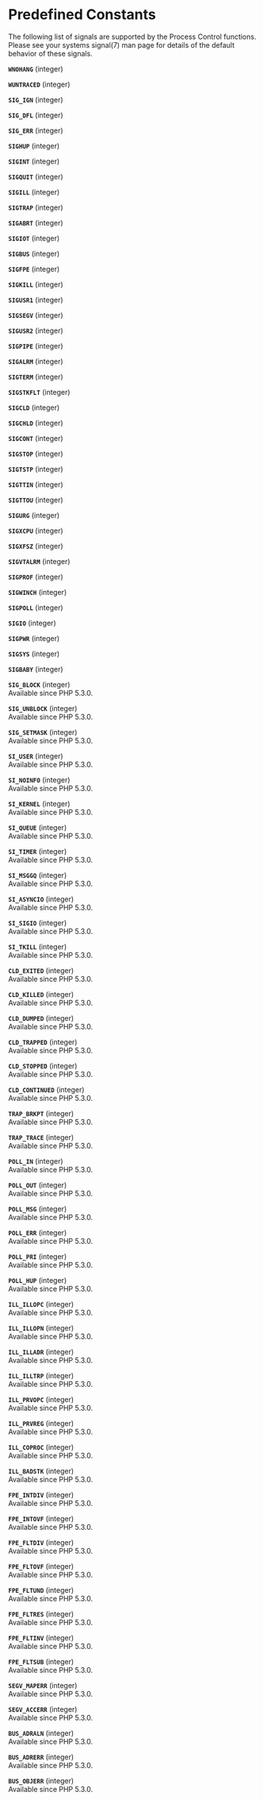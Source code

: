 Predefined Constants
====================

The following list of signals are supported by the Process Control
functions. Please see your systems signal(7) man page for details of the
default behavior of these signals.

**`WNOHANG`** (<span class="type">integer</span>)  
<span class="simpara"> </span>

**`WUNTRACED`** (<span class="type">integer</span>)  
<span class="simpara"> </span>

**`SIG_IGN`** (<span class="type">integer</span>)  
<span class="simpara"> </span>

**`SIG_DFL`** (<span class="type">integer</span>)  
<span class="simpara"> </span>

**`SIG_ERR`** (<span class="type">integer</span>)  
<span class="simpara"> </span>

**`SIGHUP`** (<span class="type">integer</span>)  
<span class="simpara"> </span>

**`SIGINT`** (<span class="type">integer</span>)  
<span class="simpara"> </span>

**`SIGQUIT`** (<span class="type">integer</span>)  
<span class="simpara"> </span>

**`SIGILL`** (<span class="type">integer</span>)  
<span class="simpara"> </span>

**`SIGTRAP`** (<span class="type">integer</span>)  
<span class="simpara"> </span>

**`SIGABRT`** (<span class="type">integer</span>)  
<span class="simpara"> </span>

**`SIGIOT`** (<span class="type">integer</span>)  
<span class="simpara"> </span>

**`SIGBUS`** (<span class="type">integer</span>)  
<span class="simpara"> </span>

**`SIGFPE`** (<span class="type">integer</span>)  
<span class="simpara"> </span>

**`SIGKILL`** (<span class="type">integer</span>)  
<span class="simpara"> </span>

**`SIGUSR1`** (<span class="type">integer</span>)  
<span class="simpara"> </span>

**`SIGSEGV`** (<span class="type">integer</span>)  
<span class="simpara"> </span>

**`SIGUSR2`** (<span class="type">integer</span>)  
<span class="simpara"> </span>

**`SIGPIPE`** (<span class="type">integer</span>)  
<span class="simpara"> </span>

**`SIGALRM`** (<span class="type">integer</span>)  
<span class="simpara"> </span>

**`SIGTERM`** (<span class="type">integer</span>)  
<span class="simpara"> </span>

**`SIGSTKFLT`** (<span class="type">integer</span>)  
<span class="simpara"> </span>

**`SIGCLD`** (<span class="type">integer</span>)  
<span class="simpara"> </span>

**`SIGCHLD`** (<span class="type">integer</span>)  
<span class="simpara"> </span>

**`SIGCONT`** (<span class="type">integer</span>)  
<span class="simpara"> </span>

**`SIGSTOP`** (<span class="type">integer</span>)  
<span class="simpara"> </span>

**`SIGTSTP`** (<span class="type">integer</span>)  
<span class="simpara"> </span>

**`SIGTTIN`** (<span class="type">integer</span>)  
<span class="simpara"> </span>

**`SIGTTOU`** (<span class="type">integer</span>)  
<span class="simpara"> </span>

**`SIGURG`** (<span class="type">integer</span>)  
<span class="simpara"> </span>

**`SIGXCPU`** (<span class="type">integer</span>)  
<span class="simpara"> </span>

**`SIGXFSZ`** (<span class="type">integer</span>)  
<span class="simpara"> </span>

**`SIGVTALRM`** (<span class="type">integer</span>)  
<span class="simpara"> </span>

**`SIGPROF`** (<span class="type">integer</span>)  
<span class="simpara"> </span>

**`SIGWINCH`** (<span class="type">integer</span>)  
<span class="simpara"> </span>

**`SIGPOLL`** (<span class="type">integer</span>)  
<span class="simpara"> </span>

**`SIGIO`** (<span class="type">integer</span>)  
<span class="simpara"> </span>

**`SIGPWR`** (<span class="type">integer</span>)  
<span class="simpara"> </span>

**`SIGSYS`** (<span class="type">integer</span>)  
<span class="simpara"> </span>

**`SIGBABY`** (<span class="type">integer</span>)  
<span class="simpara"> </span>

**`SIG_BLOCK`** (<span class="type">integer</span>)  
<span class="simpara"> Available since PHP 5.3.0. </span>

**`SIG_UNBLOCK`** (<span class="type">integer</span>)  
<span class="simpara"> Available since PHP 5.3.0. </span>

**`SIG_SETMASK`** (<span class="type">integer</span>)  
<span class="simpara"> Available since PHP 5.3.0. </span>

**`SI_USER`** (<span class="type">integer</span>)  
<span class="simpara"> Available since PHP 5.3.0. </span>

**`SI_NOINFO`** (<span class="type">integer</span>)  
<span class="simpara"> Available since PHP 5.3.0. </span>

**`SI_KERNEL`** (<span class="type">integer</span>)  
<span class="simpara"> Available since PHP 5.3.0. </span>

**`SI_QUEUE`** (<span class="type">integer</span>)  
<span class="simpara"> Available since PHP 5.3.0. </span>

**`SI_TIMER`** (<span class="type">integer</span>)  
<span class="simpara"> Available since PHP 5.3.0. </span>

**`SI_MSGGQ`** (<span class="type">integer</span>)  
<span class="simpara"> Available since PHP 5.3.0. </span>

**`SI_ASYNCIO`** (<span class="type">integer</span>)  
<span class="simpara"> Available since PHP 5.3.0. </span>

**`SI_SIGIO`** (<span class="type">integer</span>)  
<span class="simpara"> Available since PHP 5.3.0. </span>

**`SI_TKILL`** (<span class="type">integer</span>)  
<span class="simpara"> Available since PHP 5.3.0. </span>

**`CLD_EXITED`** (<span class="type">integer</span>)  
<span class="simpara"> Available since PHP 5.3.0. </span>

**`CLD_KILLED`** (<span class="type">integer</span>)  
<span class="simpara"> Available since PHP 5.3.0. </span>

**`CLD_DUMPED`** (<span class="type">integer</span>)  
<span class="simpara"> Available since PHP 5.3.0. </span>

**`CLD_TRAPPED`** (<span class="type">integer</span>)  
<span class="simpara"> Available since PHP 5.3.0. </span>

**`CLD_STOPPED`** (<span class="type">integer</span>)  
<span class="simpara"> Available since PHP 5.3.0. </span>

**`CLD_CONTINUED`** (<span class="type">integer</span>)  
<span class="simpara"> Available since PHP 5.3.0. </span>

**`TRAP_BRKPT`** (<span class="type">integer</span>)  
<span class="simpara"> Available since PHP 5.3.0. </span>

**`TRAP_TRACE`** (<span class="type">integer</span>)  
<span class="simpara"> Available since PHP 5.3.0. </span>

**`POLL_IN`** (<span class="type">integer</span>)  
<span class="simpara"> Available since PHP 5.3.0. </span>

**`POLL_OUT`** (<span class="type">integer</span>)  
<span class="simpara"> Available since PHP 5.3.0. </span>

**`POLL_MSG`** (<span class="type">integer</span>)  
<span class="simpara"> Available since PHP 5.3.0. </span>

**`POLL_ERR`** (<span class="type">integer</span>)  
<span class="simpara"> Available since PHP 5.3.0. </span>

**`POLL_PRI`** (<span class="type">integer</span>)  
<span class="simpara"> Available since PHP 5.3.0. </span>

**`POLL_HUP`** (<span class="type">integer</span>)  
<span class="simpara"> Available since PHP 5.3.0. </span>

**`ILL_ILLOPC`** (<span class="type">integer</span>)  
<span class="simpara"> Available since PHP 5.3.0. </span>

**`ILL_ILLOPN`** (<span class="type">integer</span>)  
<span class="simpara"> Available since PHP 5.3.0. </span>

**`ILL_ILLADR`** (<span class="type">integer</span>)  
<span class="simpara"> Available since PHP 5.3.0. </span>

**`ILL_ILLTRP`** (<span class="type">integer</span>)  
<span class="simpara"> Available since PHP 5.3.0. </span>

**`ILL_PRVOPC`** (<span class="type">integer</span>)  
<span class="simpara"> Available since PHP 5.3.0. </span>

**`ILL_PRVREG`** (<span class="type">integer</span>)  
<span class="simpara"> Available since PHP 5.3.0. </span>

**`ILL_COPROC`** (<span class="type">integer</span>)  
<span class="simpara"> Available since PHP 5.3.0. </span>

**`ILL_BADSTK`** (<span class="type">integer</span>)  
<span class="simpara"> Available since PHP 5.3.0. </span>

**`FPE_INTDIV`** (<span class="type">integer</span>)  
<span class="simpara"> Available since PHP 5.3.0. </span>

**`FPE_INTOVF`** (<span class="type">integer</span>)  
<span class="simpara"> Available since PHP 5.3.0. </span>

**`FPE_FLTDIV`** (<span class="type">integer</span>)  
<span class="simpara"> Available since PHP 5.3.0. </span>

**`FPE_FLTOVF`** (<span class="type">integer</span>)  
<span class="simpara"> Available since PHP 5.3.0. </span>

**`FPE_FLTUND`** (<span class="type">integer</span>)  
<span class="simpara"> Available since PHP 5.3.0. </span>

**`FPE_FLTRES`** (<span class="type">integer</span>)  
<span class="simpara"> Available since PHP 5.3.0. </span>

**`FPE_FLTINV`** (<span class="type">integer</span>)  
<span class="simpara"> Available since PHP 5.3.0. </span>

**`FPE_FLTSUB`** (<span class="type">integer</span>)  
<span class="simpara"> Available since PHP 5.3.0. </span>

**`SEGV_MAPERR`** (<span class="type">integer</span>)  
<span class="simpara"> Available since PHP 5.3.0. </span>

**`SEGV_ACCERR`** (<span class="type">integer</span>)  
<span class="simpara"> Available since PHP 5.3.0. </span>

**`BUS_ADRALN`** (<span class="type">integer</span>)  
<span class="simpara"> Available since PHP 5.3.0. </span>

**`BUS_ADRERR`** (<span class="type">integer</span>)  
<span class="simpara"> Available since PHP 5.3.0. </span>

**`BUS_OBJERR`** (<span class="type">integer</span>)  
<span class="simpara"> Available since PHP 5.3.0. </span>
